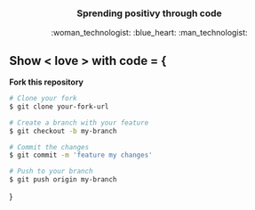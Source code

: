 <h3 align="center">Sprending positivy through code</h3>
<div id: "emoji" align= "center">
:woman_technologist: :blue_heart: :man_technologist: 
</div>


## Show < love > with code = { 
**Fork this repository**

```bash
# Clone your fork
$ git clone your-fork-url

# Create a branch with your feature 
$ git checkout -b my-branch

# Commit the changes
$ git commit -m 'feature my changes'

# Push to your branch
$ git push origin my-branch
```
}


